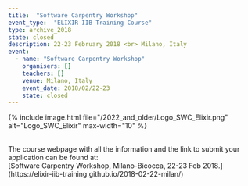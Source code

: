 ```yaml
---
title:  "Software Carpentry Workshop"
event_type:  "ELIXIR IIB Training Course"
type: archive_2018
state: closed
description: 22-23 February 2018 <br> Milano, Italy
event:
  - name: "Software Carpentry Workshop"
    organisers: []
    teachers: []
    venue: Milano, Italy
    event_date: 2018/02/22-23
    state: closed
---
```

{% include image.html file="/2022_and_older/Logo_SWC_Elixir.png" alt="Logo_SWC_Elixir" max-width="10" %}



<br>
The course webpage with all the information and the link to submit your application can be found at:<br>
[Software Carpentry Workshop, Milano-Bicocca, 22-23 Feb 2018.](https://elixir-iib-training.github.io/2018-02-22-milan/)
